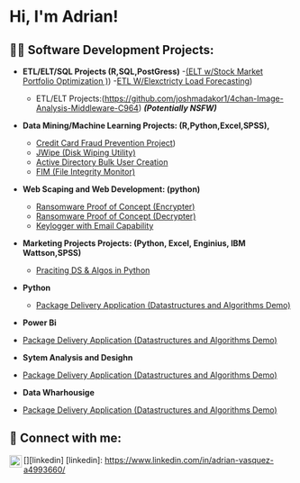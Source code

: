 
<h1>Hi, I'm Adrian! 

<h2>👨‍💻 Software Development Projects:</h2>

- <b>ETL/ELT/SQL Projects (R,SQL,PostGress)</b>
  -[(ELT w/Stock Market Portfolio Optimization )](https://github.com/joshmadakor1/Jwipe.PowerShell))
  -[ETL W/Elexctricty Load Forecasting](https://github.com/avasquez9999/SQL-AND-R-ETL-Project-Electricity-load-data-wharhousing-and-forecasting))
  
  -  ETL/ELT Projects:(https://github.com/joshmadakor1/4chan-Image-Analysis-Middleware-C964) <b><i>(Potentially NSFW)</b></i>
- <b>Data Mining/Machine Learning Projects: (R,Python,Excel,SPSS),</b>
  - [Credit Card Fraud Prevention Project](https://github.com/avasquez9999/SQL-AND-R-ETL-Project-Electricity-load-data-wharhousing-and-forecasting))
  - [JWipe (Disk Wiping Utility)](https://github.com/joshmadakor1/Jwipe.PowerShell)
  - [Active Directory Bulk User Creation](https://github.com/joshmadakor1/AD_PS)
  - [FIM (File Integrity Monitor)](https://github.com/joshmadakor1/PowerShell-Integrity-FIM)
- <b>Web Scaping and Web Development: (python)</b>
  - [Ransomware Proof of Concept (Encrypter)](https://github.com/joshmadakor1/EncrypterPOC)
  - [Ransomware Proof of Concept (Decrypter)](https://github.com/joshmadakor1/DecrypterPOC)
  - [Keylogger with Email Capability](https://github.com/joshmadakor1/Key-Logger-With-Email)

- <b>Marketing Projects Projects: (Python, Excel, Enginius, IBM Wattson,SPSS)</b>
  - [Praciting DS & Algos in Python](https://github.com/joshmadakor1/Algorithms-Practice)
- <b>Python</b>
  - [Package Delivery Application (Datastructures and Algorithms Demo)](https://github.com/joshmadakor1/Package-Delivery-Pathfinding-Algorithm)
 - <b>Power Bi</b>
  - [Package Delivery Application (Datastructures and Algorithms Demo)](https://github.com/joshmadakor1/Package-Delivery-Pathfinding-Algorithm) 
 - <b>Sytem Analysis and Desighn</b>
  - [Package Delivery Application (Datastructures and Algorithms Demo)](https://github.com/joshmadakor1/Package-Delivery-Pathfinding-Algorithm)
 - <b>Data Wharhousige</b>
  - [Package Delivery Application (Datastructures and Algorithms Demo)](https://github.com/joshmadakor1/Package-Delivery-Pathfinding-Algorithm)





<h2> 🤳 Connect with me:</h2>

[<img align="left" alt="JoshMadakor | LinkedIn" width="22px" src="https://cdn.jsdelivr.net/npm/simple-icons@v3/icons/linkedin.svg" />][linkedin]
[linkedin]: https://www.linkedin.com/in/adrian-vasquez-a4993660/




